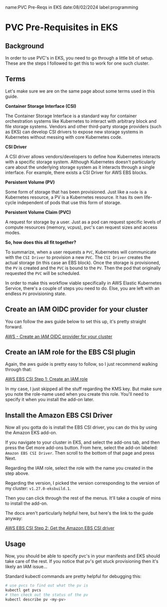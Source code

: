 name:PVC Pre-Reqs in EKS
date:08/02/2024
label:programming

# PVC Pre-Requisites in EKS

## Background

In order to use PVC's in EKS, you need to go through a little bit of
setup. These are the steps I followed to get this to work for one such
cluster.

## Terms

Let's make sure we are on the same page about some terms used in this guide.

**Container Storage Interface (CSI)**

The Container Storage Interface is a standard way for container orchestration systems like Kubernetes
to interact with arbitrary block and file storage systems. Vendors and other third-party storage providers (such as EKS)
can develop CSI drivers to expose new storage systems in Kubernetes without messing with core Kubernetes code.

**CSI Driver**

A CSI driver allows vendors/developers to define how Kubernetes interacts with a specific storage system.
Although Kubernetes doesn't particularly care about the underlying storage system as it interacts through a single interface.
For example, there exists a CSI Driver for AWS EBS blocks.

**Persistent Volume (PV)**

Some form of storage that has been provisioned. Just like a `node` is a Kubernetes resource,
a PV is a Kubernetes resource. It has its own life-cycle independent of pods that use this form of storage.

**Persistent Volume Claim (PVC)**

A request for storage by a user. Just as a pod can request specific levels of compute resources (memory, vcpus),
pvc's can request sizes and access modes.

**So, how does this all fit together?**

To summarize, when a user requests a `PVC`, Kubernetes will communicate with the `CSI Driver` to provision a new `PVC`.
The `CSI Driver` creates the actual storage (in this case an EBS block). Once the storage is provisioned, the `PV`
is created and the `PVC` is bound to the `PV`. Then the pod that originally requested the `PVC` will be scheduled.

In order to make this workflow viable specifically in AWS Elastic Kubernetes Service, there's a couple
of steps you need to do. Else, you are left with an endless `PV` provisioning state.

## Create an IAM OIDC provider for your cluster

You can follow the aws guide below to set this up, it's pretty straight forward.

[AWS - Create an IAM OIDC provider for your cluster](https://docs.aws.amazon.com/eks/latest/userguide/enable-iam-roles-for-service-accounts.html)

## Create an IAM role for the EBS CSI plugin

Again, the aws guide is pretty easy to follow, so I just recommend walking through that:

[AWS EBS CSI Step 1: Create an IAM role](https://docs.aws.amazon.com/eks/latest/userguide/ebs-csi.html#csi-iam-role)

In my case, I just skipped all the stuff regarding the KMS key.
But make sure you note the role-name used when you create this role. You'll need to specify
it when you install the add-on later.

## Install the Amazon EBS CSI Driver

Now all you gotta do is install the EBS CSI driver, you can do this by using the Amazon EKS add-on.

If you navigate to your cluster in EKS, and select the add-ons tab, and then press the Get more add-ons button.
From here, select the add-on labeled: `Amazon EBS CSI Driver`. Then scroll to the bottom of that page and press Next.

Regarding the IAM role, select the role with the name you created in the step above.

Regarding the version, I picked the version corresponding to the version of my cluster: `v1.27.0-eksbuild.1`.

Then you can click through the rest of the menus. It'll take a couple of mins to install the add-on.

The docs aren't particularly helpful here, but here's the link to the guide anyway:

[AWS EBS CSI Step 2: Get the Amazon EBS CSI driver](https://docs.aws.amazon.com/eks/latest/userguide/ebs-csi.html#managing-ebs-csi)

## Usage

Now, you should be able to specify pvc's in your manifests and EKS should take care of the rest.
If you notice that pv's get stuck provisioning then it's likely an IAM issue...

Standard kubectl commands are pretty helpful for debugging this:

```bash
# use pvcs to find out what the pv is
kubectl get pvcs
# then check out the status of the pv
kubectl describe pv <my-pv>
```
